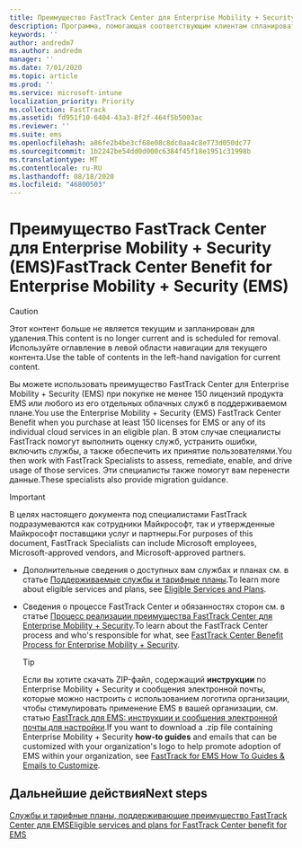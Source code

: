 ```yaml
---
title: Преимущество FastTrack Center для Enterprise Mobility + Security (EMS)
description: Программа, помогающая соответствующим клиентам спланировать и развернуть службы Intune и Azure Active Directory Premium.
keywords: ''
author: andredm7
ms.author: andredm
manager: ''
ms.date: 7/01/2020
ms.topic: article
ms.prod: ''
ms.service: microsoft-intune
localization_priority: Priority
ms.collection: FastTrack
ms.assetid: fd951f10-6404-43a3-8f2f-464f5b5003ac
ms.reviewer: ''
ms.suite: ems
ms.openlocfilehash: a86fe2b4be3cf68e08c8dc0aa4c8e773d050dc77
ms.sourcegitcommit: 1b2242be54dd0d000c6384f45f18e1951c31998b
ms.translationtype: MT
ms.contentlocale: ru-RU
ms.lasthandoff: 08/18/2020
ms.locfileid: "46800503"
---
```

# <a name="fasttrack-center-benefit-for-enterprise-mobility--security-ems"></a><span data-ttu-id="2ad8e-103">Преимущество FastTrack Center для Enterprise Mobility + Security (EMS)</span><span class="sxs-lookup"><span data-stu-id="2ad8e-103">FastTrack Center Benefit for Enterprise Mobility + Security (EMS)</span></span>

> [!CAUTION]
> <span data-ttu-id="2ad8e-104">Этот контент больше не является текущим и запланирован для удаления.</span><span class="sxs-lookup"><span data-stu-id="2ad8e-104">This content is no longer current and is scheduled for removal.</span></span> <span data-ttu-id="2ad8e-105">Используйте оглавление в левой области навигации для текущего контента.</span><span class="sxs-lookup"><span data-stu-id="2ad8e-105">Use the table of contents in the left-hand navigation for current content.</span></span>


<span data-ttu-id="2ad8e-106">Вы можете использовать преимущество FastTrack Center для Enterprise Mobility + Security (EMS) при покупке не менее 150 лицензий продукта EMS или любого из его отдельных облачных служб в поддерживаемом плане.</span><span class="sxs-lookup"><span data-stu-id="2ad8e-106">You use the Enterprise Mobility + Security (EMS) FastTrack Center Benefit when you purchase at least 150 licenses for EMS or any of its individual cloud services in an eligible plan.</span></span> <span data-ttu-id="2ad8e-107">В этом случае специалисты FastTrack помогут выполнить оценку служб, устранить ошибки, включить службы, а также обеспечить их принятие пользователями.</span><span class="sxs-lookup"><span data-stu-id="2ad8e-107">You then work with FastTrack Specialists to assess, remediate, enable, and drive usage of those services.</span></span> <span data-ttu-id="2ad8e-108">Эти специалисты также помогут вам перенести данные.</span><span class="sxs-lookup"><span data-stu-id="2ad8e-108">These specialists also provide migration guidance.</span></span> 

> [!IMPORTANT]
> <span data-ttu-id="2ad8e-109">В целях настоящего документа под специалистами FastTrack подразумеваются как сотрудники Майкрософт, так и утвержденные Майкрософт поставщики услуг и партнеры.</span><span class="sxs-lookup"><span data-stu-id="2ad8e-109">For purposes of this document, FastTrack Specialists can include Microsoft employees, Microsoft-approved vendors, and Microsoft-approved partners.</span></span>

- <span data-ttu-id="2ad8e-110">Дополнительные сведения о доступных вам службах и планах см. в статье [Поддерживаемые службы и тарифные планы](M365-eligible-services-and-plans.md).</span><span class="sxs-lookup"><span data-stu-id="2ad8e-110">To learn more about eligible services and plans, see [Eligible Services and Plans](M365-eligible-services-and-plans.md).</span></span>

- <span data-ttu-id="2ad8e-111">Сведения о процессе FastTrack Center и обязанностях сторон см. в статье [Процесс реализации преимущества FastTrack Center для Enterprise Mobility + Security](EMS-fasttrack-process.md).</span><span class="sxs-lookup"><span data-stu-id="2ad8e-111">To learn about the FastTrack Center process and who's responsible for what, see [FastTrack Center Benefit Process for Enterprise Mobility + Security](EMS-fasttrack-process.md).</span></span>

    > [!TIP]
    > <span data-ttu-id="2ad8e-112">Если вы хотите скачать ZIP-файл, содержащий **инструкции** по Enterprise Mobility + Security и сообщения электронной почты, которые можно настроить с использованием логотипа организации, чтобы стимулировать применение EMS в вашей организации, см. статью [FastTrack для EMS: инструкции и сообщения электронной почты для настройки](https://gallery.technet.microsoft.com/FastTrack-for-EMS-How-To-f170da4c).</span><span class="sxs-lookup"><span data-stu-id="2ad8e-112">If you want to download a .zip file containing Enterprise Mobility + Security **how-to guides** and emails that can be customized with your organization's logo to help promote adoption of EMS within your organization, see [FastTrack for EMS How To Guides & Emails to Customize](https://gallery.technet.microsoft.com/FastTrack-for-EMS-How-To-f170da4c).</span></span>

## <a name="next-steps"></a><span data-ttu-id="2ad8e-113">Дальнейшие действия</span><span class="sxs-lookup"><span data-stu-id="2ad8e-113">Next steps</span></span>

[<span data-ttu-id="2ad8e-114">Службы и тарифные планы, поддерживающие преимущество FastTrack Center для EMS</span><span class="sxs-lookup"><span data-stu-id="2ad8e-114">Eligible services and plans for FastTrack Center benefit for EMS</span></span>](M365-eligible-services-and-plans.md)